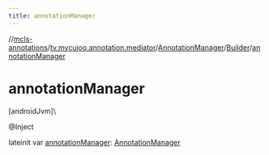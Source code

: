 ```yaml
---
title: annotationManager
---
```

//[mcls-annotations](../../../../index.html)/[tv.mycujoo.annotation.mediator](../../index.html)/[AnnotationManager](../index.html)/[Builder](index.html)/[annotationManager](annotation-manager.html)



# annotationManager



[androidJvm]\




@Inject



lateinit var [annotationManager](annotation-manager.html): [AnnotationManager](../index.html)




